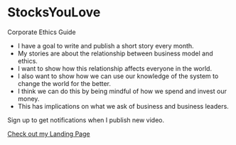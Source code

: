 # StocksYouLove
Corporate Ethics Guide 
*	I have a goal to write and publish a short story every month.
*	My stories are about the relationship between business model and ethics.
*	I want to show how this relationship affects everyone in the world.
*	I also want to show how we can use our knowledge of the system to change the world for the better.
*	I think we can do this by being mindful of how we spend and invest our money.
*	This has implications on what we ask of business and business leaders. 

Sign up to get notifications when I publish new video. 

[Check out my Landing Page](https://eternalspring22.github.io/StocksYouLove/)
